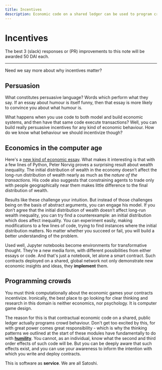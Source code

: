 ```yaml
---
title: Incentives
description: Economic code on a shared ledger can be used to program crowds. Here we begin the exploration of what kinds of programs we should think about writing anf why.
---
```


# Incentives

The best 3 (slack) responses or (PR) improvements to this note will be awarded 50 DAI each.

---

Need we say more about why incentives matter?

## Persuasion

What constitutes persuasive language? Words which perform what they say. If an essay about humour is itself funny, then that essay is more likely to convince you about what humour is.

What happens when you use code to both model and build economic systems, and then have that same code execute transactions? Well, you can build really persuasive incentives for any kind of economic behaviour. How do we know what behaviour we should incentivize though?

## Economics in the computer age

Here's a [new kind of economic essay](https://github.com/norvig/pytudes/blob/master/ipynb/Economics.ipynb). What makes it interesting is that with a few lines of Python, Peter Norvig proves a surprising result about wealth inequality. The initial distribution of wealth in the economy doesn’t affect the long-run distribution of wealth nearly as much as the *nature of the transactions*. His code also suggests that constraining agents to trade only with people geographically near them makes little difference to the final distribution of wealth.

Results like these challenge your intuition. But instead of those challenges being on the basis of abstract arguments, you can engage his model. If you don’t agree that the initial distribution of wealth doesn’t affect long-run wealth inequality, you can try find a counterexample: an initial distribution which does affect inequality. You can experiment easily, making modifications to a few lines of code, trying to find instances where the initial distribution matters. No matter whether you succeed or fail, you will build a better understanding of the problem.

Used well, Jupyter notebooks become environments for transformative thought. They’re a new media form, with different possibilities from either essays or code. And that's just a notebook, let alone a smart contract. Such contracts deployed on a shared, global network not only demonstrate new economic insights and ideas, they **implement** them.

## Programming crowds

You must think computationally about the economic games your contracts incentivize. Ironically, the best place to go looking for clear thinking and research in this domain is neither economics, nor psychology. It is computer game design.

The reason for this is that contractual economic code on a shared, public ledger actually programs crowd behaviour. Don't get too excited by this, for with great power comes great responsibility - which is why the thinking patterns we outlined at the start of these modules have fundamentally to do with **[humility](../../module-3/humility/)**. You cannot, as an individual, know what the second and third order effects of such code will be. But you can be deeply aware that such effects exist, and you can use your awareness to inform the intention with which you write and deploy contracts.

This is software as **service**. We are all Satoshi.

